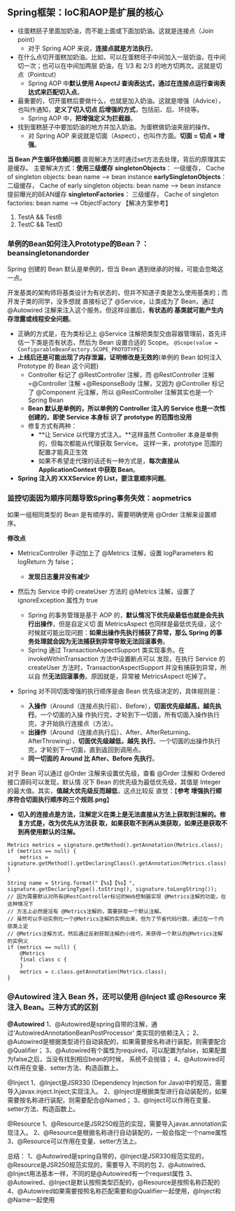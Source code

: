 ## Spring框架：IoC和AOP是扩展的核心
- 往蛋糕胚子里面加奶油，而不能上面或下面加奶油。这就是连接点（Join point）
    - 对于 Spring AOP 来说，**连接点就是方法执行**。
- 在什么点切开蛋糕加奶油。比如，可以在蛋糕坯子中间加入一层奶油，在中间切一次；也可以在中间加两层
奶油，在 1/3 和 2/3 的地方切两次。这就是切点（Pointcut）
    - Spring AOP 中**默认使用 AspectJ 查询表达式，通过在连接点运行查询表达式来匹配切入点**。
- 最重要的，切开蛋糕后要做什么，也就是加入奶油。这就是增强（Advice），也叫作通知，**定义了切入切点
后增强的方式**，包括前、后、环绕等。
    - Spring AOP 中，**把增强定义为拦截器**。
- 找到蛋糕胚子中要加奶油的地方并加入奶油。为蛋糕做奶油夹层的操作。
    - 对 Spring AOP 来说就是切面（Aspect），也叫作方面。**切面 = 切点 + 增强**。
    
**当 Bean 产生循环依赖问题**
直观解决方法时通过set方法去处理，背后的原理其实是缓存。
主要解决方式：**使用三级缓存**
**singletonObjects**： 一级缓存， Cache of singleton objects: bean name --> bean instance
**earlySingletonObjects**： 二级缓存， Cache of early singleton objects: bean name --> bean instance 提前曝光的BEAN缓存
**singletonFactories**： 三级缓存， Cache of singleton factories: bean name --> ObjectFactory
【解决方案参考】
1. TestA && TestB
2. TestC && TestD

### 单例的Bean如何注入Prototype的Bean？：beansingletonandorder
Spring 创建的 Bean 默认是单例的，但当 Bean 遇到继承的时候，可能会忽略这一点。

开发基类的架构师将基类设计为有状态的，但并不知道子类是怎么使用基类的；而开发子类的同学，没多想就
直接标记了 @Service，让类成为了 Bean，通过 @Autowired 注解来注入这个服务。但这样设置后，**有状态的
基类就可能产生内存泄露或线程安全问题**。
- 正确的方式是，在为类标记上 @Service 注解把类型交由容器管理前，首先评估一下类是否有状态，然后为
Bean 设置合适的 Scope。
`@Scope(value = ConfigurableBeanFactory.SCOPE_PROTOTYPE)`
- **上线后还是可能出现了内存泄漏，证明修改是无效的**(单例的 Bean 如何注入 Prototype 的 Bean 这个问题)
    - Controller 标记了 @RestController 注解，而 @RestController 注解 =@Controller 注解 +@ResponseBody 
    注解，又因为 @Controller 标记了 @Component 元注解，所以 @RestController 注解其实也是一个 Spring Bean
    - **Bean 默认是单例的，所以单例的 Controller 注入的 Service 也是一次性创建的，即使 Service 本身标
    识了 prototype 的范围也没用**
    - 修复方式有两种：
        - **让 Service 以代理方式注入。**这样虽然 Controller 本身是单例的，但每次都能从代理获取 Service。
        这样一来，prototype 范围的配置才能真正生效
        - 如果不希望走代理的话还有一种方式是，**每次直接从 ApplicationContext 中获取 Bean**。
- **Spring 注入的 XXXService 的 List，要注意顺序问题**。

### 监控切面因为顺序问题导致Spring事务失效：aopmetrics
如果一组相同类型的 Bean 是有顺序的，需要明确使用 @Order 注解来设置顺序。

**修改点**
- MetricsController 手动加上了 @Metrics 注解，设置 logParameters 和 logReturn 为 false；
    - **发现日志量并没有减少**
- 然后为 Service 中的 createUser 方法的 @Metrics 注解，设置了 ignoreException 属性为 true
    - Spring 的事务管理是基于 AOP 的，**默认情况下优先级最低也就是会先执行出操作**，但是自定义切
    面 MetricsAspect 也同样是最低优先级，这个时候就可能出现问题：**如果出操作先执行捕获了异常，那么 
    Spring 的事务处理就会因为无法捕获到异常导致无法回滚事务**。
    - Spring 通过 TransactionAspectSupport 类实现事务。在 invokeWithinTransaction 方法中设置断点可以
    发现，在执行 Service 的 createUser 方法时，TransactionAspectSupport 并没有捕获到异常，所以自
    然**无法回滚事务**。原因就是，异常被 MetricsAspect 吃掉了。

- Spring 对不同切面增强的执行顺序是由 Bean 优先级决定的，具体规则是：
    - **入操作**（Around（连接点执行前）、Before），**切面优先级越高，越先执行**。一个切面的入操
    作执行完，才轮到下一切面，所有切面入操作执行完，才开始执行连接点（方法）。
    - **出操作**（Around（连接点执行后）、After、AfterReturning、AfterThrowing），**切面优先级越低，越先
    执行**。一个切面的出操作执行完，才轮到下一切面，直到返回到调用点。
    - **同一切面的 Around 比 After、Before 先执行**。

对于 Bean 可以通过 @Order 注解来设置优先级，查看 @Order 注解和 Ordered 接口源码可以发现，默认情
况下 Bean 的优先级为最低优先级，其值是 Integer 的最大值。其实，**值越大优先级反而越低**，这点比较反
直觉：【**参考 增强执行顺序符合切面执行顺序的三个规则.png**】

- **切入的连接点是方法，注解定义在类上是无法直接从方法上获取到注解的。修复方式是，改为优先从方法获
取，如果获取不到再从类获取，如果还是获取不到再使用默认的注解。**
```
Metrics metrics = signature.getMethod().getAnnotation(Metrics.class);
if (metrics == null) {
    metrics = signature.getMethod().getDeclaringClass().getAnnotation(Metrics.class);
}

String name = String.format("【%s】【%s】", signature.getDeclaringType().toString(), signature.toLongString());
// 因为需要默认对所有@RestController标记的Web控制器实现 @Metrics注解的功能，在这种情况下
// 方法上必然是没有 @Metrics注解的，需要获取一个默认注解。
// 虽然可以手动实例化一个@Metrics注解的实例出来，但为了节省代码行数，通过在一个内部类上定
// @Metrics注解方式，然后通过反射获取注解的小技巧，来获得一个默认的@Metrics注解的实例义
if (metrics == null) {
    @Metrics
    final class c {
    }
    metrics = c.class.getAnnotation(Metrics.class);
}
```

### @Autowired 注入 Bean 外，还可以使用 @Inject 或 @Resource 来注入 Bean。三种方式的区别
**@Autowired**
1、@Autowired是spring自带的注解，通过‘AutowiredAnnotationBeanPostProcessor’ 类实现的依赖注入；
2、@Autowired是根据类型进行自动装配的，如果需要按名称进行装配，则需要配合@Qualifier；
3、@Autowired有个属性为required，可以配置为false，如果配置为false之后，当没有找到相应bean的时候，
系统不会抛错；
4、@Autowired可以作用在变量、setter方法、构造函数上。

@Inject
1、@Inject是JSR330 (Dependency Injection for Java)中的规范，需要导入javax.inject.Inject;实现注入。
2、@Inject是根据类型进行自动装配的，如果需要按名称进行装配，则需要配合@Named；
3、@Inject可以作用在变量、setter方法、构造函数上。

@Resource
1、@Resource是JSR250规范的实现，需要导入javax.annotation实现注入。
2、@Resource是根据名称进行自动装配的，一般会指定一个name属性
3、@Resource可以作用在变量、setter方法上。

总结：
1、@Autowired是spring自带的，@Inject是JSR330规范实现的，@Resource是JSR250规范实现的，需要导入
不同的包
2、@Autowired、@Inject用法基本一样，不同的是@Autowired有一个request属性
3、@Autowired、@Inject是默认按照类型匹配的，@Resource是按照名称匹配的
4、@Autowired如果需要按照名称匹配需要和@Qualifier一起使用，@Inject和@Name一起使用











